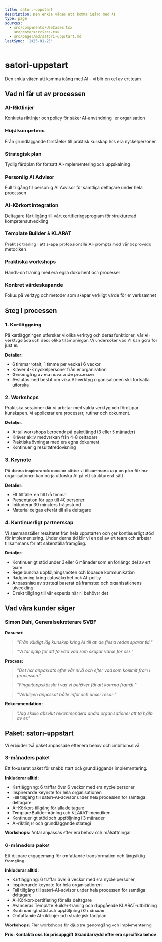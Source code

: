 ```yaml
---
title: satori-uppstart
description: Den enkla vägen att komma igång med AI
type: page
sources:
  - src/components/UseCases.tsx
  - src/data/services.tsx
  - src/pages/md/satori-uppstart.md
lastSync: '2025-01-25'
---
```


# satori-uppstart

Den enkla vägen att komma igång med AI - vi blir en del av ert team

## Vad ni får ut av processen

### AI-Riktlinjer
Konkreta riktlinjer och policy för säker AI-användning i er organisation

### Höjd kompetens
Från grundläggande förståelse till praktisk kunskap hos era nyckelpersoner

### Strategisk plan
Tydlig färdplan för fortsatt AI-implementering och uppskalning

### Personlig AI Advisor
Full tillgång till personlig AI Advisor för samtliga deltagare under hela processen

### AI-Körkort integration
Deltagare får tillgång till vårt certifieringsprogram för strukturerad kompetensutveckling

### Template Builder & KLARAT
Praktisk träning i att skapa professionella AI-prompts med vår beprövade metodiken

### Praktiska workshops
Hands-on träning med era egna dokument och processer

### Konkret värdeskapande
Fokus på verktyg och metoder som skapar verkligt värde för er verksamhet

## Steg i processen

### 1. Kartläggning

På kartläggningen utforskar vi olika verktyg och deras funktioner, vår AI-verktygslåda och dess olika tillämpningar. Vi undersöker vad AI kan göra för just er.

**Detaljer:**
- 6 timmar totalt, 1 timme per vecka i 6 veckor
- Kräver 4-8 nyckelpersoner från er organisation
- Genomgång av era nuvarande processer
- Avslutas med beslut om vilka AI-verktyg organisationen ska fortsätta utforska

### 2. Workshops

Praktiska sessioner där vi arbetar med valda verktyg och fördjupar kunskapen. Vi applicerar era processer, rutiner och dokument.

**Detaljer:**
- Antal workshops beroende på paketlängd (3 eller 6 månader)
- Kräver aktiv medverkan från 4-8 deltagare
- Praktiska övningar med era egna dokument
- Kontinuerlig resultatredovisning

### 3. Keynote

På denna inspirerande session sätter vi tillsammans upp en plan för hur organisationen kan börja utforska AI på ett strukturerat sätt.

**Detaljer:**
- Ett tillfälle, en till två timmar
- Presentation för upp till 40 personer
- Inkluderar 30 minuters frågestund
- Material delgas efteråt till alla deltagare

### 4. Kontinuerligt partnerskap

Vi sammanställer resultatet från hela uppstarten och ger kontinuerligt stöd för implementering. Under denna tid blir vi en del av ert team och arbetar tillsammans för att säkerställa framgång.

**Detaljer:**
- Kontinuerligt stöd under 3 eller 6 månader som en förlängd del av ert team
- Regelbundna uppföljningsmöten och löpande kommunikation
- Rådgivning kring datasäkerhet och AI-policy
- Anpassning av strategi baserat på framsteg och organisationens utveckling
- Direkt tillgång till vår expertis när ni behöver det

## Vad våra kunder säger

### Simon Dahl, Generalsekreterare SVBF

**Resultat:**
> *"Från väldigt låg kunskap kring AI till att de flesta redan sparar tid."*

> *"Vi tar hjälp för att få veta vad som skapar värde för oss."*

**Process:**
> *"Det har anpassats efter vår nivå och efter vad som kommit fram i processen."*

> *"Fingertoppskänsla i vad vi behöver för att komma framåt."*

> *"Verkligen anpassat både inför och under resan."*

**Rekommendation:**
> *"Jag skulle absolut rekommendera andra organisationer att ta hjälp av er."*

## Paket: satori-uppstart

Vi erbjuder två paket anpassade efter era behov och ambitionsnivå:

### 3-månaders paket
Ett fokuserat paket för snabb start och grundläggande implementering.

**Inkluderar alltid:**
- Kartläggning: 6 träffar över 6 veckor med era nyckelpersoner
- Inspirerande keynote för hela organisationen
- Full tillgång till satori-AI-advisor under hela processen för samtliga deltagare
- AI-Körkort-tillgång för alla deltagare
- Template Builder-träning och KLARAT-metodiken
- Kontinuerligt stöd och uppföljning i 3 månader
- AI-riktlinjer och grundläggande strategi

**Workshops:** Antal anpassas efter era behov och målsättningar

### 6-månaders paket
Ett djupare engagemang för omfattande transformation och långsiktig framgång.

**Inkluderar alltid:**
- Kartläggning: 6 träffar över 6 veckor med era nyckelpersoner
- Inspirerande keynote för hela organisationen
- Full tillgång till satori-AI-advisor under hela processen för samtliga deltagare
- AI-Körkort-certifiering för alla deltagare
- Avancerad Template Builder-träning och djupgående KLARAT-utbildning
- Kontinuerligt stöd och uppföljning i 6 månader
- Omfattande AI-riktlinjer och strategisk färdplan

**Workshops:** Fler workshops för djupare genomgång och implementering

**Pris: Kontakta oss för prisuppgift**
**Skräddarsydd efter era specifika behov** 
